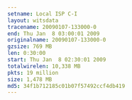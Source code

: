 ```yaml
---
setname: Local ISP C-I
layout: witsdata
tracename: 20090107-133000-0
end: Thu Jan  8 03:00:01 2009
originalname: 20090107-133000-0
gzsize: 769 MB
len: 0:30:00
start: Thu Jan  8 02:30:01 2009
totalwirelen: 10,338 MB
pkts: 19 million
size: 1,478 MB
md5: 34f1b712185c01b07f57492ccf4db419
---
```

